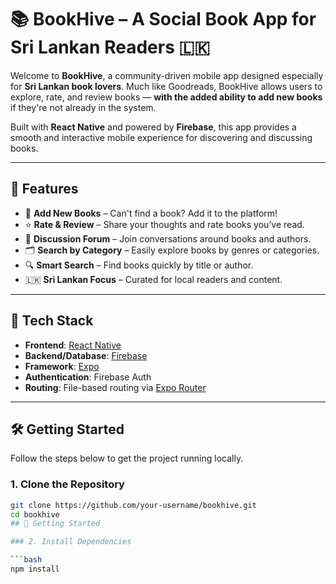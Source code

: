 # 📚 BookHive – A Social Book App for Sri Lankan Readers 🇱🇰

Welcome to **BookHive**, a community-driven mobile app designed especially for **Sri Lankan book lovers**. Much like Goodreads, BookHive allows users to explore, rate, and review books — **with the added ability to add new books** if they're not already in the system.

Built with **React Native** and powered by **Firebase**, this app provides a smooth and interactive mobile experience for discovering and discussing books.

---

## 🌟 Features

- 📖 **Add New Books** – Can't find a book? Add it to the platform!
- ⭐ **Rate & Review** – Share your thoughts and rate books you’ve read.
- 💬 **Discussion Forum** – Join conversations around books and authors.
- 🗂️ **Search by Category** – Easily explore books by genres or categories.
- 🔍 **Smart Search** – Find books quickly by title or author.
- 🇱🇰 **Sri Lankan Focus** – Curated for local readers and content.

---

## 🚀 Tech Stack

- **Frontend**: [React Native](https://reactnative.dev/)
- **Backend/Database**: [Firebase](https://firebase.google.com/)
- **Framework**: [Expo](https://expo.dev)
- **Authentication**: Firebase Auth
- **Routing**: File-based routing via [Expo Router](https://docs.expo.dev/router/introduction)

---

## 🛠️ Getting Started

Follow the steps below to get the project running locally.

### 1. Clone the Repository

```bash
git clone https://github.com/your-username/bookhive.git
cd bookhive
## 🚀 Getting Started

### 2. Install Dependencies

```bash
npm install

